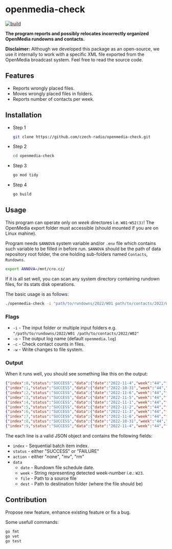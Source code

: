 # openmedia-check

[![build](https://github.com/czech-radio/openmedia-check/actions/workflows/main.yml/badge.svg)](https://github.com/czech-radio/openmedia-check/actions/workflows/main.yml)

**The program reports and possibly relocates incorrectly organized OpenMedia rundowns and contacts.**

**Disclaimer:** Although we developed this package as an open-source, we use it internally to work with a specific XML file exported from the OpenMedia broadcast system. Feel free to read the source code.

## Features

- Reports wrongly placed files.
- Moves wrongly placed files in folders.
- Reports number of contacts per week.

## Installation

- Step 1
  ```bash
  git clone https://github.com/czech-radio/openmedia-check.git
  ```
- Step 2
  ```bash
  cd openmedia-check
  ```
- Step 3
  ```bash
  go mod tidy
  ```
- Step 4
  ```bash
  go build
  ```

## Usage

This program can operate only on *week* directores i.e. `W01`-`W52(3)`!
The OpenMedia export folder must accessible (should mounted if you are on Linux mahine).

Program needs `$ANNOVA` system variable and/or `.env` file which contains such variable to be filled in before run.
`$ANNOVA` should be the path of data repository root folder, the one holding sub-folders named `Contacts`, `Rundowns`.
```bash
export ANNOVA=/mnt/cro.cz/

```

If it is all set well, you can scan any system directory containing rundown files, for its stats disk operations.


The basic usage is as follows:

```bash
./openmedia-check -i "path/to/rundowns/2022/W01 path/to/contacts/2022/W02"
```

### Flags

- `-i` - The input folder or multiple input folders e.g. `"/path/to/rundowns/2022/W01 /path/to/contacts/2022/W02"`
- `-o` - The output log name (default `openmedia.log`)
- `-c` - Check contact counts in files.
- `-w` - Write changes to file system.

### Output

When it runs well, you should see something like this on the output:

```json
{"index":0,"status":"SUCCESS","data":{"date":"2022-11-4","week":"44","file":"RD_00-05_Radiožurnál_-_Fri__04_11_2022_2_13519620_20221105001439.xml"}}
{"index":1,"status":"SUCCESS","data":{"date":"2022-10-31","week":"44","file":"RD_00-05_Radiožurnál_-_Mon__31_10_2022_2_13467409_20221101001437.xml"}}
{"index":2,"status":"SUCCESS","data":{"date":"2022-11-6","week":"44","file":"RD_00-05_Radiožurnál_-_Neděle_06_11_2022_2_13547024_20221107001352.xml"}}
{"index":3,"status":"SUCCESS","data":{"date":"2022-11-5","week":"44","file":"RD_00-05_Radiožurnál_-_Sobota_05_11_2022_2_13537307_20221106001425.xml"}}
{"index":4,"status":"SUCCESS","data":{"date":"2022-11-1","week":"44","file":"RD_00-05_Radiožurnál_-_Tue__01_11_2022_2_13478904_20221102001422.xml"}}
{"index":5,"status":"SUCCESS","data":{"date":"2022-11-2","week":"44","file":"RD_00-05_Radiožurnál_-_Wed__02_11_2022_2_13493128_20221103001430.xml"}}
{"index":6,"status":"SUCCESS","data":{"date":"2022-11-3","week":"44","file":"RD_00-05_Radiožurnál_-__Čt_03_11_2022_2_13506313_20221104001434.xml"}}
{"index":7,"status":"SUCCESS","data":{"date":"2022-11-6","week":"44","file":"RD_00-05_ČRo_Region_SC_-_Neděle_06_11_2022_2_13546661_20221107001347.xml"}}
{"index":8,"status":"SUCCESS","data":{"date":"2022-10-31","week":"44","file":"RD_00-05_ČRo_Region_SC_-_Pondělí_31_10_2022_2_13467101_20221101001433.xml"}}
{"index":9,"status":"SUCCESS","data":{"date":"2022-11-4","week":"44","file":"RD_00-05_ČRo_Region_SC_-_Pátek_04_11_2022_2_13519355_20221105001432.xml"}}
```

The each line is a valid JSON object and contains the following fields:

- `index` - Sequential batch item index.
- `status` - either "SUCCESS" or "FAILURE"
- `action` - either "none", "mv", "rm"
- `data`
  - `date` - Rundown file schedule date.  
  - `week` - String representing detected week-number i.e.: `W23`.
  - `file` - Path to a source file
  - `dest` - Path to destination folder (where the file should be)

## Contribution

Propose new feature, enhance existing feature or fix a bug.


Some usefull commands:

```bash
go fmt
go vet
go test
```
